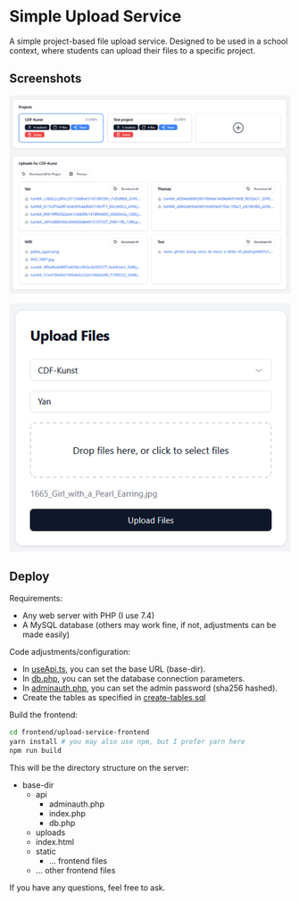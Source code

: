 # Simple Upload Service

A simple project-based file upload service.
Designed to be used in a school context, where students can upload their files to a specific project.

## Screenshots

![Admin view](doc/admin-view.png)

![Student view](doc/student-view.png)

## Deploy

Requirements:

- Any web server with PHP (I use 7.4)
- A MySQL database (others may work fine, if not, adjustments can be made easily)

Code adjustments/configuration:

- In [useApi.ts](frontend/upload-service-frontend/src/hooks/useApi.ts), you can set the base URL (base-dir).
- In [db.php](backend/api/db.php), you can set the database connection parameters.
- In [adminauth.php](backend/api/adminauth.php), you can set the admin password (sha256 hashed).
- Create the tables as specified in [create-tables.sql](backend/setup/create-tables.sql)

Build the frontend:

```bash
cd frontend/upload-service-frontend
yarn install # you may also use npm, but I prefer yarn here
npm run build
```

This will be the directory structure on the server:

- base-dir
    - api
        - adminauth.php
        - index.php
        - db.php
    - uploads
    - index.html
    - static
        - ... frontend files
    - ... other frontend files

If you have any questions, feel free to ask.
